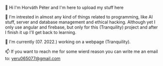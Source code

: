 👋 Hi I'm Horváth Péter and I'm here to upload my stuff here

👀 I'm intrested in almost any kind of things related to programming, like AI stuff, server and database management and ethical hacking.
Although yet I only use angular and firebase, but only for this (Tranquility) project and after I finish it up I'll get back to learning.

🌱 I'm currently (07. 2022.) working on a webpage (Tranquility).

📫 If you want to reach me for some wierd reason you can write me an email to: yeru065077@gmail.com
